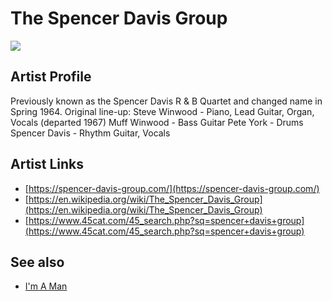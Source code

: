 # The Spencer Davis Group

![](../../asssets/artists/The_Spencer_Davis_Group.png)

## Artist Profile

Previously known as the Spencer Davis R &amp; B Quartet and changed name in Spring 1964.
Original line-up:
Steve Winwood - Piano, Lead Guitar, Organ, Vocals (departed 1967)
Muff Winwood - Bass Guitar
Pete York - Drums
Spencer Davis - Rhythm Guitar, Vocals

## Artist Links

- [https://spencer-davis-group.com/](https://spencer-davis-group.com/)
- [https://en.wikipedia.org/wiki/The_Spencer_Davis_Group](https://en.wikipedia.org/wiki/The_Spencer_Davis_Group)
- [https://www.45cat.com/45_search.php?sq=spencer+davis+group](https://www.45cat.com/45_search.php?sq=spencer+davis+group)


## See also

- [I'm A Man](The_Spencer_Davis_Group-Im_A_Man.md)
